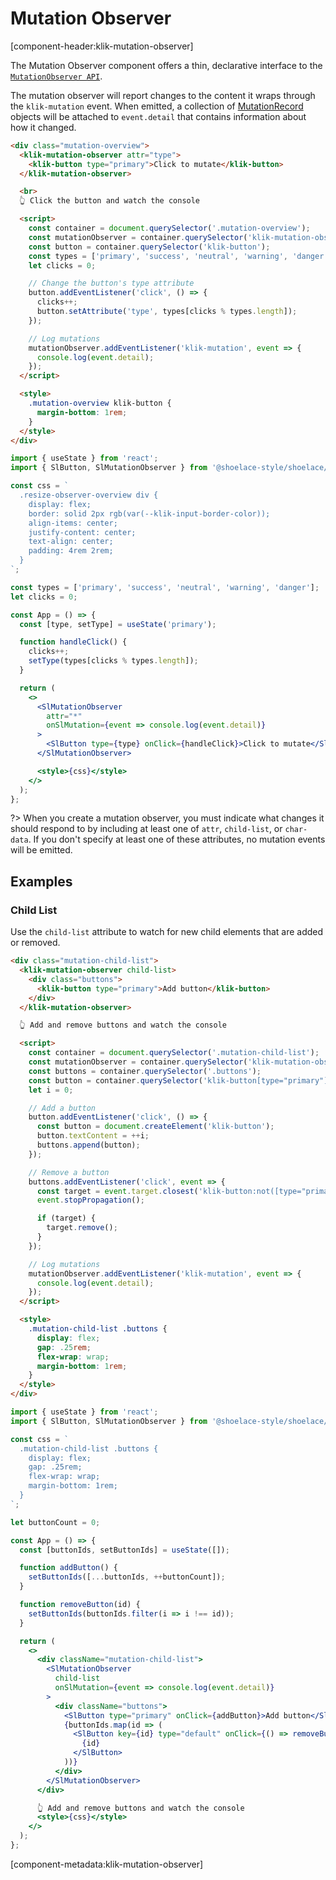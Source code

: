 # Mutation Observer

[component-header:klik-mutation-observer]

The Mutation Observer component offers a thin, declarative interface to the [`MutationObserver API`](https://developer.mozilla.org/en-US/docs/Web/API/MutationObserver).

The mutation observer will report changes to the content it wraps through the `klik-mutation` event. When emitted, a collection of [MutationRecord](https://developer.mozilla.org/en-US/docs/Web/API/MutationRecord) objects will be attached to `event.detail` that contains information about how it changed.

```html preview
<div class="mutation-overview">
  <klik-mutation-observer attr="type">
    <klik-button type="primary">Click to mutate</klik-button>
  </klik-mutation-observer>

  <br>
  👆 Click the button and watch the console

  <script>
    const container = document.querySelector('.mutation-overview');
    const mutationObserver = container.querySelector('klik-mutation-observer');
    const button = container.querySelector('klik-button');
    const types = ['primary', 'success', 'neutral', 'warning', 'danger']; 
    let clicks = 0;

    // Change the button's type attribute
    button.addEventListener('click', () => {
      clicks++;
      button.setAttribute('type', types[clicks % types.length]);
    });

    // Log mutations
    mutationObserver.addEventListener('klik-mutation', event => {
      console.log(event.detail);
    });
  </script>

  <style>
    .mutation-overview klik-button {
      margin-bottom: 1rem;
    }
  </style>
</div>
```

```jsx react
import { useState } from 'react';
import { SlButton, SlMutationObserver } from '@shoelace-style/shoelace/dist/react';

const css = `
  .resize-observer-overview div {
    display: flex; 
    border: solid 2px rgb(var(--klik-input-border-color)); 
    align-items: center; 
    justify-content: center;
    text-align: center;
    padding: 4rem 2rem;
  }
`;

const types = ['primary', 'success', 'neutral', 'warning', 'danger']; 
let clicks = 0;

const App = () => {
  const [type, setType] = useState('primary');

  function handleClick() {
    clicks++;
    setType(types[clicks % types.length]);
  }

  return (
    <>
      <SlMutationObserver 
        attr="*"
        onSlMutation={event => console.log(event.detail)}
      >
        <SlButton type={type} onClick={handleClick}>Click to mutate</SlButton>
      </SlMutationObserver>

      <style>{css}</style>
    </>
  );
};
```

?> When you create a mutation observer, you must indicate what changes it should respond to by including at least one of `attr`, `child-list`, or `char-data`. If you don't specify at least one of these attributes, no mutation events will be emitted.

## Examples

### Child List

Use the `child-list` attribute to watch for new child elements that are added or removed.

```html preview
<div class="mutation-child-list">
  <klik-mutation-observer child-list>
    <div class="buttons">
      <klik-button type="primary">Add button</klik-button>
    </div>
  </klik-mutation-observer>

  👆 Add and remove buttons and watch the console

  <script>
    const container = document.querySelector('.mutation-child-list');
    const mutationObserver = container.querySelector('klik-mutation-observer');
    const buttons = container.querySelector('.buttons');
    const button = container.querySelector('klik-button[type="primary"]');
    let i = 0;

    // Add a button
    button.addEventListener('click', () => {
      const button = document.createElement('klik-button');
      button.textContent = ++i;
      buttons.append(button);
    });

    // Remove a button
    buttons.addEventListener('click', event => {
      const target = event.target.closest('klik-button:not([type="primary"])');
      event.stopPropagation();

      if (target) {
        target.remove();
      }
    });

    // Log mutations
    mutationObserver.addEventListener('klik-mutation', event => {
      console.log(event.detail);
    });
  </script>

  <style>
    .mutation-child-list .buttons {
      display: flex;
      gap: .25rem;
      flex-wrap: wrap;
      margin-bottom: 1rem;
    }
  </style>
</div>
```

```jsx react
import { useState } from 'react';
import { SlButton, SlMutationObserver } from '@shoelace-style/shoelace/dist/react';

const css = `
  .mutation-child-list .buttons {
    display: flex;
    gap: .25rem;
    flex-wrap: wrap;
    margin-bottom: 1rem;
  }
`;

let buttonCount = 0;

const App = () => {
  const [buttonIds, setButtonIds] = useState([]);

  function addButton() {
    setButtonIds([...buttonIds, ++buttonCount]);
  }

  function removeButton(id) {
    setButtonIds(buttonIds.filter(i => i !== id));
  }

  return (
    <>
      <div className="mutation-child-list">
        <SlMutationObserver 
          child-list 
          onSlMutation={event => console.log(event.detail)}
        >
          <div className="buttons">
            <SlButton type="primary" onClick={addButton}>Add button</SlButton>
            {buttonIds.map(id => (
              <SlButton key={id} type="default" onClick={() => removeButton(id)}>
                {id}
              </SlButton>
            ))}
          </div>
        </SlMutationObserver>
      </div>

      👆 Add and remove buttons and watch the console
      <style>{css}</style>
    </>
  );
};
```

[component-metadata:klik-mutation-observer]
